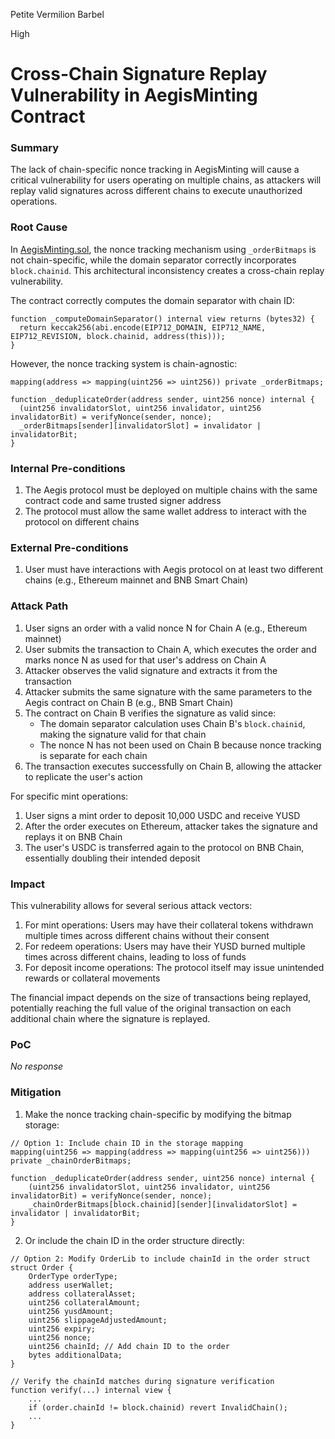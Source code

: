 Petite Vermilion Barbel

High

# Cross-Chain Signature Replay Vulnerability in AegisMinting Contract

### Summary

The lack of chain-specific nonce tracking in AegisMinting will cause a critical vulnerability for users operating on multiple chains, as attackers will replay valid signatures across different chains to execute unauthorized operations.

### Root Cause

In [AegisMinting.sol](https://github.com/sherlock-audit/2025-04-aegis-op-grant/blob/4aceb235db96b2299bb95ebf16e83a24f987bf3e/aegis-contracts/contracts/AegisMinting.sol#L649-L650), the nonce tracking mechanism using `_orderBitmaps` is not chain-specific, while the domain separator correctly incorporates `block.chainid`. This architectural inconsistency creates a cross-chain replay vulnerability.

The contract correctly computes the domain separator with chain ID:
```solidity
function _computeDomainSeparator() internal view returns (bytes32) {
  return keccak256(abi.encode(EIP712_DOMAIN, EIP712_NAME, EIP712_REVISION, block.chainid, address(this)));
}
```

However, the nonce tracking system is chain-agnostic:
```solidity
mapping(address => mapping(uint256 => uint256)) private _orderBitmaps;

function _deduplicateOrder(address sender, uint256 nonce) internal {
  (uint256 invalidatorSlot, uint256 invalidator, uint256 invalidatorBit) = verifyNonce(sender, nonce);
  _orderBitmaps[sender][invalidatorSlot] = invalidator | invalidatorBit;
}
```

### Internal Pre-conditions

1. The Aegis protocol must be deployed on multiple chains with the same contract code and same trusted signer address
2. The protocol must allow the same wallet address to interact with the protocol on different chains


### External Pre-conditions

1. User must have interactions with Aegis protocol on at least two different chains (e.g., Ethereum mainnet and BNB Smart Chain)


### Attack Path

1. User signs an order with a valid nonce N for Chain A (e.g., Ethereum mainnet)
2. User submits the transaction to Chain A, which executes the order and marks nonce N as used for that user's address on Chain A
3. Attacker observes the valid signature and extracts it from the transaction
4. Attacker submits the same signature with the same parameters to the Aegis contract on Chain B (e.g., BNB Smart Chain)
5. The contract on Chain B verifies the signature as valid since:
   - The domain separator calculation uses Chain B's `block.chainid`, making the signature valid for that chain
   - The nonce N has not been used on Chain B because nonce tracking is separate for each chain
6. The transaction executes successfully on Chain B, allowing the attacker to replicate the user's action

For specific mint operations:
1. User signs a mint order to deposit 10,000 USDC and receive YUSD
2. After the order executes on Ethereum, attacker takes the signature and replays it on BNB Chain
3. The user's USDC is transferred again to the protocol on BNB Chain, essentially doubling their intended deposit

### Impact

This vulnerability allows for several serious attack vectors:

1. For mint operations: Users may have their collateral tokens withdrawn multiple times across different chains without their consent
2. For redeem operations: Users may have their YUSD burned multiple times across different chains, leading to loss of funds
3. For deposit income operations: The protocol itself may issue unintended rewards or collateral movements

The financial impact depends on the size of transactions being replayed, potentially reaching the full value of the original transaction on each additional chain where the signature is replayed.


### PoC

_No response_

### Mitigation

1. Make the nonce tracking chain-specific by modifying the bitmap storage:
```solidity
// Option 1: Include chain ID in the storage mapping
mapping(uint256 => mapping(address => mapping(uint256 => uint256))) private _chainOrderBitmaps;

function _deduplicateOrder(address sender, uint256 nonce) internal {
    (uint256 invalidatorSlot, uint256 invalidator, uint256 invalidatorBit) = verifyNonce(sender, nonce);
    _chainOrderBitmaps[block.chainid][sender][invalidatorSlot] = invalidator | invalidatorBit;
}
```

2. Or include the chain ID in the order structure directly:
```solidity
// Option 2: Modify OrderLib to include chainId in the order struct
struct Order {
    OrderType orderType;
    address userWallet;
    address collateralAsset;
    uint256 collateralAmount;
    uint256 yusdAmount;
    uint256 slippageAdjustedAmount;
    uint256 expiry;
    uint256 nonce;
    uint256 chainId; // Add chain ID to the order
    bytes additionalData;
}

// Verify the chainId matches during signature verification
function verify(...) internal view {
    ...
    if (order.chainId != block.chainid) revert InvalidChain();
    ...
}
```